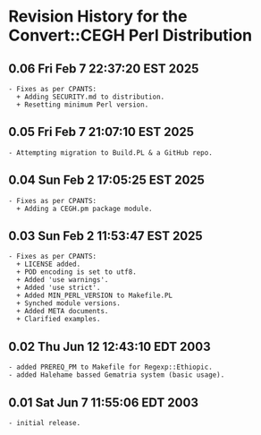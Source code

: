# Revision History for the Convert::CEGH Perl Distribution

## 0.06 Fri Feb  7 22:37:20 EST 2025
	- Fixes as per CPANTS:
	  + Adding SECURITY.md to distribution.
	  + Resetting minimum Perl version.

## 0.05 Fri Feb  7 21:07:10 EST 2025
	- Attempting migration to Build.PL & a GitHub repo.

## 0.04 Sun Feb  2 17:05:25 EST 2025
	- Fixes as per CPANTS:
	  + Adding a CEGH.pm package module.

## 0.03 Sun Feb  2 11:53:47 EST 2025
	- Fixes as per CPANTS:
	  + LICENSE added.
	  + POD encoding is set to utf8.
	  + Added 'use warnings'.
	  + Added 'use strict'.
	  + Added MIN_PERL_VERSION to Makefile.PL
	  + Synched module versions.
	  + Added META documents.
	  + Clarified examples.

## 0.02 Thu Jun 12 12:43:10 EDT 2003
	- added PREREQ_PM to Makefile for Regexp::Ethiopic.
	- added Halehame bassed Gematria system (basic usage).

## 0.01 Sat Jun  7 11:55:06 EDT 2003
	- initial release.
